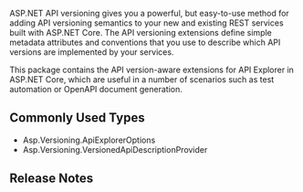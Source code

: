 ﻿ASP.NET API versioning gives you a powerful, but easy-to-use method for adding API versioning semantics to your new
and existing REST services built with ASP.NET Core. The API versioning extensions define simple metadata attributes
and conventions that you use to describe which API versions are implemented by your services.

This package contains the API version-aware extensions for API Explorer in ASP.NET Core, which are useful in a
number of scenarios such as test automation or OpenAPI document generation.

## Commonly Used Types

- Asp.Versioning.ApiExplorerOptions
- Asp.Versioning.VersionedApiDescriptionProvider

## Release Notes

